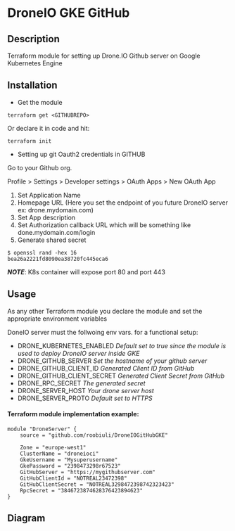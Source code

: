 # DroneIO GKE GitHub
## Description 
Terraform module for setting up Drone.IO Github server on Google Kubernetes Engine 

## Installation
* Get the module
```
terraform get <GITHUBREPO> 
```
Or declare it in code and hit:

```
terraform init
```

* Setting up git Oauth2 credentials in GITHUB

Go to your Github org. 


Profile > Settings > Developer settings > OAuth Apps > New OAuth App


1. Set Application Name
2. Homepage URL (Here you set the endpoint of you future DroneIO server ex: drone.mydomain.com)
3. Set App description
4. Set Authorization callback URL which will be something like done.mydomain.com/login
5. Generate shared secret

```
$ openssl rand -hex 16
bea26a2221fd8090ea38720fc445eca6
```

**_NOTE_**: K8s container will expose port 80 and port 443

## Usage

As any other Terraform module you declare the module and set the appropriate environment variables

DoneIO server must the follwoing env vars. for a functional setup:

* DRONE_KUBERNETES_ENABLED
*Default set to true since the module is used to deploy DroneIO server inside GKE*
* DRONE_GITHUB_SERVER
*Set the hostname of your github server*
* DRONE_GITHUB_CLIENT_ID
*Generated Client ID from GitHub*
* DRONE_GITHUB_CLIENT_SECRET
*Generated Client Secret from GitHub*
* DRONE_RPC_SECRET
*The generated secret*
* DRONE_SERVER_HOST
*Your drone server host*
* DRONE_SERVER_PROTO
*Default set to HTTPS* 
  

#### Terraform module implementation example:
```
module "DroneServer" {
    source = "github.com/roobiuli/DroneIOGitHubGKE"

    Zone = "europe-west1"
    ClusterName = "droneioci"
    GkeUsername = "Mysuperusername"
    GkePassword = "2398473298r67523"
    GitHubServer = "https://mygithubserver.com"
    GitHubClientId = "NOTREAL23472398"
    GitHubClientSecret = "NOTREAL3298472398742323423"
    RpcSecret = "3846723874628376423894623"
}
```



## Diagram 

